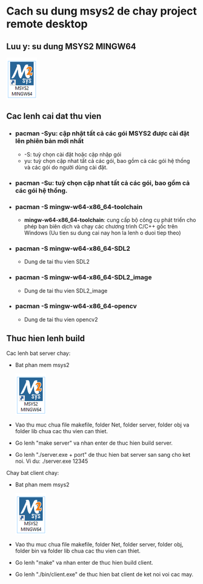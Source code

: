 # Cach su dung msys2 de chay project remote desktop
## Luu y: su dung MSYS2 MINGW64 
![Alt text](image-5.png)
## Cac lenh cai dat thu vien
 - ### pacman -Syu: cập nhật tất cả các gói MSYS2 được cài đặt lên phiên bản mới nhất

    - -S: tuỳ chọn cài đặt hoặc cập nhập gói
    - yu: tuỳ chọn cập nhat tất cả các gói, bao gồm cả các gói hệ thống và các gói do người dùng cài đặt.
- ### pacman -Su: tuỳ chọn cập nhat tất cả các gói, bao gồm cả các gói hệ thống.
  
- ### pacman -S mingw-w64-x86_64-toolchain

  - **mingw-w64-x86_64-toolchain**: cung cấp bộ công cụ phát triển cho phép bạn biên dịch và chạy các chương trình C/C++ gốc trên Windows (Uu tien su dung cai nay hon la lenh o duoi tiep theo)
      
- ### pacman -S mingw-w64-x86_64-SDL2
  - Dung de tai thu vien SDL2

- ### pacman -S mingw-w64-x86_64-SDL2_image
  - Dung de tai thu vien SDL2_image

- ### pacman -S mingw-w64-x86_64-opencv
  - Dung de tai thu vien opencv2

## Thuc hien lenh build
Cac lenh bat server chay:
 - Bat phan mem msys2
    
     ![Alt text](image-5.png)
 - Vao thu muc chua file makefile, folder Net, folder server, folder obj va folder lib chua cac thu vien can thiet.
 - Go lenh "make server" va nhan enter de thuc hien build server.
 - Go lenh "./server.exe + port" de thuc hien bat server san sang cho ket noi.
   Vi du: ./server.exe 12345

Chay bat client chay:
 - Bat phan mem msys2
    
     ![Alt text](image-5.png)
 - Vao thu muc chua file makefile, folder Net, folder server, folder obj, folder bin va folder lib chua cac thu vien can thiet.
 - Go lenh "make" va nhan enter de thuc hien build client.
 - Go lenh "./bin/client.exe" de thuc hien bat client de ket noi voi cac may.
